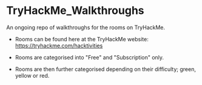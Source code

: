 # TryHackMe_Walkthroughs
An ongoing repo of walkthroughs for the rooms on TryHackMe.

 - Rooms can be found here at the TryHackMe website: https://tryhackme.com/hacktivities

 - Rooms are categorised into "Free" and "Subscription" only. 

 - Rooms are then further categorised depending on their difficulty; green, yellow or red. 
